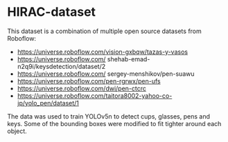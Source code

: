 # HIRAC-dataset

This dataset is a combination of multiple open source datasets from Roboflow: 
- https://universe.roboflow.com/vision-gxbqw/tazas-y-vasos
- https://universe.roboflow.com/ shehab-emad-n2q9i/keysdetection/dataset/2
- https://universe.roboflow.com/ sergey-menshikov/pen-suawu
- https://universe.roboflow.com/pen-rgrwx/pen-ufs
- https://universe.roboflow.com/dwi/pen-ctcrc
- https://universe.roboflow.com/taitora8002-yahoo-co-jp/yolo_pen/dataset/1

The data was used to train YOLOv5n to detect cups, glasses, pens and keys. Some of the bounding boxes were modified to fit tighter around each object.